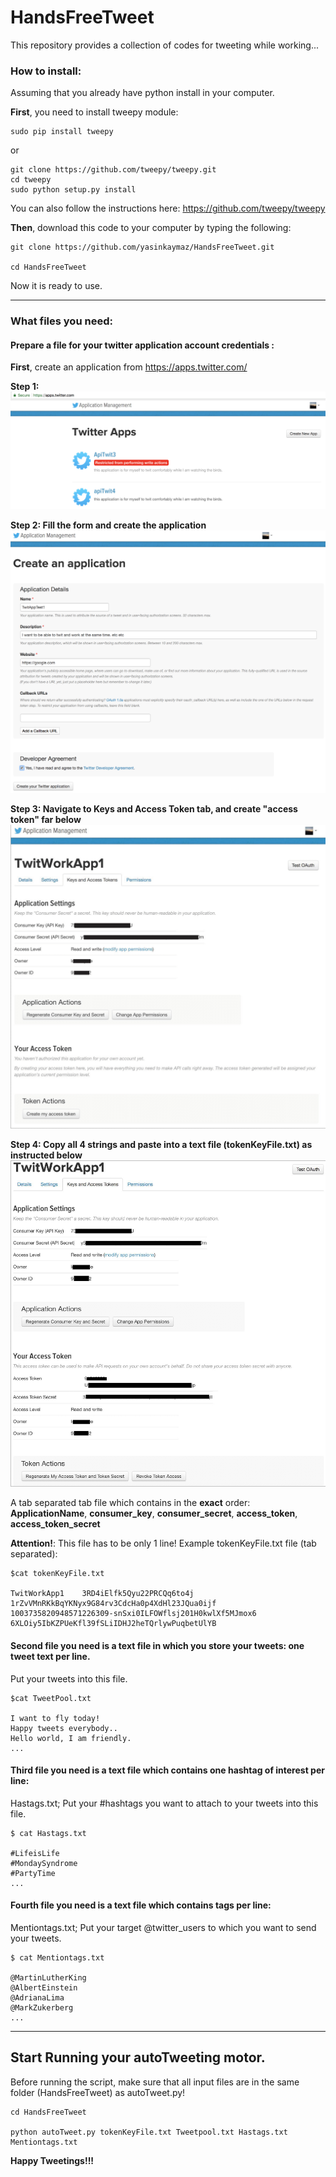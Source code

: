 # HandsFreeTweet
This repository provides a collection of codes for tweeting while working...


### How to install:
Assuming that you already have python install in your computer.

**First**, you need to install tweepy module:

```
sudo pip install tweepy
```
or
```
git clone https://github.com/tweepy/tweepy.git
cd tweepy
sudo python setup.py install
```
You can also follow the instructions here: https://github.com/tweepy/tweepy

**Then**, download this code to your computer by typing the following:
```
git clone https://github.com/yasinkaymaz/HandsFreeTweet.git

cd HandsFreeTweet
```

Now it is ready to use.

---

### What files you need:

#### Prepare a file for your twitter application account credentials :

**First**, create an application from https://apps.twitter.com/

**Step 1:** ![alt text](data/1.png)

**Step 2: Fill the form and create the application** ![alt text](data/2.png)

**Step 3: Navigate to Keys and Access Token tab, and create "access token" far below** ![alt text](data/3.png)

**Step 4: Copy all 4 strings and paste into a text file (tokenKeyFile.txt) as instructed below** ![alt text](data/4.png)


A tab separated tab file which contains in the __exact__ order: **ApplicationName**, **consumer_key**, **consumer_secret**, **access_token**, **access_token_secret**

**Attention!**: This file has to be only 1 line!
Example tokenKeyFile.txt file (tab separated):

```
$cat tokenKeyFile.txt

TwitWorkApp1	3RD4iElfk5Qyu22PRCQq6to4j	1rZvVMnRKkBqYKNyx9G84rv3CdcHa0p4XdHl23JQua0ijf	1003735820948571226309-snSxi0ILFOWflsj201H0kwlXf5MJmox6	6XLOiy5IbKZPUeKfl39fSLiIDHJ2heTQrlywPuqbetUlYB
```

#### Second file you need is a text file in which you store your tweets: one tweet text per line.
Put your tweets into this file.
```
$cat TweetPool.txt

I want to fly today!
Happy tweets everybody..
Hello world, I am friendly.
...
```

#### Third file you need is a text file which contains one hashtag of interest per line:
Hastags.txt; Put your #hashtags you want to attach to your tweets into this file.

```
$ cat Hastags.txt

#LifeisLife
#MondaySyndrome
#PartyTime
...

```

#### Fourth file you need is a text file which contains tags per line:
Mentiontags.txt; Put your target @twitter_users to which you want to send your tweets.

```
$ cat Mentiontags.txt

@MartinLutherKing
@AlbertEinstein
@AdrianaLima
@MarkZukerberg
...
```

---

## Start Running your autoTweeting motor.
Before running the script, make sure that all input files are in the same folder (HandsFreeTweet) as autoTweet.py!

```
cd HandsFreeTweet

python autoTweet.py tokenKeyFile.txt Tweetpool.txt Hastags.txt Mentiontags.txt
```

**Happy Tweetings!!!**
